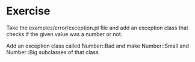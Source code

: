 # Exercise

Take the examples/error/exception.pl file and add an exception class that
checks if the given value was a number or not.

Add an exception class called Number::Bad and make Number::Small and
Number::Big subclasses of that class.


